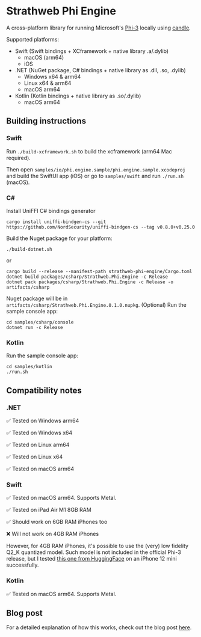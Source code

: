 # Strathweb Phi Engine

A cross-platform library for running Microsoft's [Phi-3](https://azure.microsoft.com/en-us/blog/introducing-phi-3-redefining-whats-possible-with-slms/) locally using [candle](https://github.com/huggingface/candle).

Supported platforms:
 - Swift (Swift bindings + XCframework + native library .a/.dylib)
   - macOS (arm64)
   - iOS
 - .NET (NuGet package, C# bindings + native library as .dll, .so, .dylib)
   - Windows x64 & arm64
   - Linux x64 & arm64
   - macOS arm64
- Kotlin (Kotlin bindings + native library as .so/.dylib)
   - macOS arm64

## Building instructions

### Swift

Run `./build-xcframework.sh` to build the xcframework (arm64 Mac required).

Then open `samples/io/phi.engine.sample/phi.engine.sample.xcodeproj` and build the SwiftUI app (iOS) or go to `samples/swift` and run `./run.sh` (macOS).

### C#

Install UniFFI C# bindings generator

```shell
cargo install uniffi-bindgen-cs --git https://github.com/NordSecurity/uniffi-bindgen-cs --tag v0.8.0+v0.25.0
```

Build the Nuget package for your platform:

```shell
./build-dotnet.sh
```

or

```shell
cargo build --release --manifest-path strathweb-phi-engine/Cargo.toml
dotnet build packages/csharp/Strathweb.Phi.Engine -c Release
dotnet pack packages/csharp/Strathweb.Phi.Engine -c Release -o artifacts/csharp
```

Nuget package will be in `artifacts/csharp/Strathweb.Phi.Engine.0.1.0.nupkg`.
(Optional) Run the sample console app:

```shell
cd samples/csharp/console
dotnet run -c Release
```

### Kotlin

Run the sample console app:

```shell
cd samples/kotlin
./run.sh
```

## Compatibility notes

### .NET

✅ Tested on Windows arm64

✅ Tested on Windows x64

✅ Tested on Linux arm64

✅ Tested on Linux x64

✅ Tested on macOS arm64

### Swift

✅ Tested on macOS arm64. Supports Metal.

✅ Tested on iPad Air M1 8GB RAM

✅ Should work on 6GB RAM iPhones too

❌ Will not work on 4GB RAM iPhones

However, for 4GB RAM iPhones, it's possible to use the (very) low fidelity Q2_K quantized model. Such model is not included in the official Phi-3 release, but I tested [this one from HuggingFace](https://huggingface.co/SanctumAI/Phi-3-mini-4k-instruct-GGUF) on an iPhone 12 mini successfully.

### Kotlin

✅ Tested on macOS arm64. Supports Metal.

## Blog post

For a detailed explanation of how this works, check out the blog post [here](https://www.strathweb.com/2024/05/running-microsoft-phi-3-model-in-an-ios-app-with-rust/).